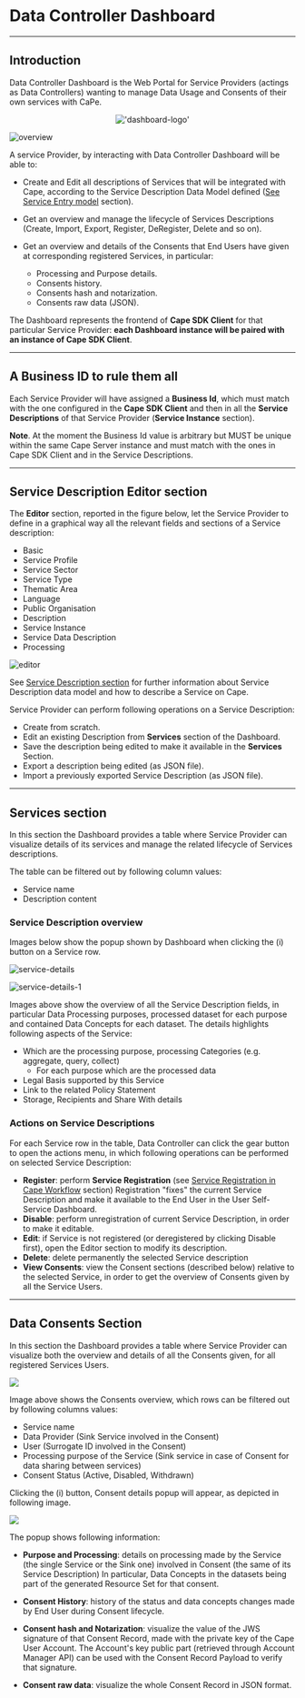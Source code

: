 # Data Controller Dashboard

---
## Introduction
Data Controller Dashboard is the Web Portal for Service Providers (actings as Data Controllers) wanting to manage Data Usage and Consents of their own services with CaPe.

<span style="display:block;text-align:center">!['dashboard-logo'](../../img/data-controller-dashboard-logo.png)
</span>

![overview](data-controller-dashboard-services.png)


A service Provider, by interacting with Data Controller Dashboard will be able to:

 - Create and Edit all descriptions of Services that will be integrated with Cape, according to the Service Description Data Model defined ([See Service Entry model]() section).
 - Get an overview and manage the lifecycle of Services Descriptions (Create, Import, Export, Register, DeRegister, Delete and so on).
 - Get an overview and details of the Consents that End Users have given at corresponding registered Services, in particular:
   
     - Processing and Purpose details.
     - Consents history.
     - Consents hash and notarization. 
     - Consents raw data (JSON).

The Dashboard represents the frontend of **Cape SDK Client** for that particular Service Provider: **each Dashboard instance will be paired with an instance of Cape SDK Client**.

---
## A Business ID to rule them all

Each Service Provider will have assigned a **Business Id**, which must match with the one configured in the **Cape SDK Client** and then in all the **Service Descriptions** of that Service Provider (**Service Instance** section).

**Note**. At the moment the Business Id value is arbitrary but MUST be unique within the same Cape Server instance and must match with the ones in Cape SDK Client and in the Service Descriptions.

---
## Service Description Editor section

The **Editor** section, reported in the figure below, let the Service Provider to define in a graphical way all the relevant fields and sections of a Service description:

- Basic
- Service Profile
- Service Sector
- Service Type
- Thematic Area
- Language
- Public Organisation
- Description
- Service Instance
- Service Data Description
- Processing

![editor](data-controller-dashboard-editor.png)

See [Service Description section](service-description.md) for further information about Service Description data model and how to describe a Service on Cape.

Service Provider can perform following operations on a Service Description:

  - Create from scratch.
  - Edit an existing Description from **Services** section of the Dashboard.
  - Save the description being edited to make it available in the **Services** Section.
  - Export a description being edited (as JSON file).
  - Import a previously exported Service Description (as JSON file).
  
  
---
## Services section

In this section the Dashboard provides a table where Service Provider can visualize details of its services and manage the related lifecycle of Services descriptions.

The table can be filtered out by following column values:
 
 - Service name
 - Description content


### Service Description overview
Images below show the popup shown by Dashboard when clicking the (i) button on a Service row.

![service-details](data-controller-dashboard-service-details.png)

![service-details-1](data-controller-dashboard-service-details-1.png)

Images above show the overview of all the Service Description fields, in particular Data Processing purposes, processed dataset for each purpose and contained Data Concepts for each dataset.
The details highlights following aspects of the Service:

  - Which are the processing purpose, processing Categories (e.g. aggregate, query, collect)
    - For each purpose which are the processed data
  - Legal Basis supported by this Service
  - Link to the related Policy Statement
  - Storage, Recipients and Share With details	

### Actions on Service Descriptions

For each Service row in the table, Data Controller can click the gear button to open the actions menu, in which following operations can be performed on selected Service Description:

 - **Register**: perform **Service Registration** (see [Service Registration in Cape Workflow](../..workflow/service-registration.md) section)
              Registration "fixes" the current Service Description and make it available to the End User in the User Self-Service Dashboard.
 - **Disable**: perform unregistration of current Service Description, in order to make it editable.
 - **Edit**: if Service is not registered (or deregistered by clicking Disable first), open the Editor section to modify its description.
 - **Delete**: delete permanently the selected Service description
 - **View Consents**: view the Consent sections (described below) relative to the selected Service, in order to get the overview of Consents given by all the Service Users.
  


---
## Data Consents Section

In this section the Dashboard provides a table where Service Provider can visualize both the overview and details of all the Consents given, for all registered Services Users.

![](data-controller-dashboard-consents.png)

Image above shows the Consents overview, which rows can be filtered out by following columns values:

 - Service name
 - Data Provider (Sink Service involved in the Consent)
 - User (Surrogate ID involved in the Consent)
 - Processing purpose of the Service (Sink service in case of Consent for data sharing between services)
 - Consent Status (Active, Disabled, Withdrawn)
 
 Clicking the (i) button, Consent details popup will appear, as depicted in following image.
 
 ![](data-controller-dashboard-consents-detail.png)


The popup shows following information:

 - **Purpose and Processing**: details on processing made by the Service (the single Service or the Sink one) involved in Consent (the same of its Service Description)
                           In particular, Data Concepts in the datasets being part of the generated Resource Set for that consent.
 
 - **Consent History**: history of the status and data concepts changes made by End User during Consent lifecycle.
 
 - **Consent hash and Notarization**: visualize the value of the JWS signature of that Consent Record, made with the private key of the Cape User Account.
                                       The Account's key public part (retrieved through Account Manager API) can be used with the Consent Record Payload to verify that signature.
 
 - **Consent raw data**: visualize the whole Consent Record in JSON format.									   
									   
									   